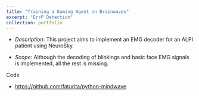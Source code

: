 ```yaml
---
title: "Training a Gaming Agent on Brainwaves"
excerpt: "ErrP Detection"
collection: portfolio
---
```


* *Description*: This project aims to implement an EMG decoder for an ALPI patient using NeuroSky.

* *Scope*: Although the decoding of blinkings and basic face EMG signals is implemented, all the rest is missing.

Code 
* <https://github.com/faturita/python-mindwave>





